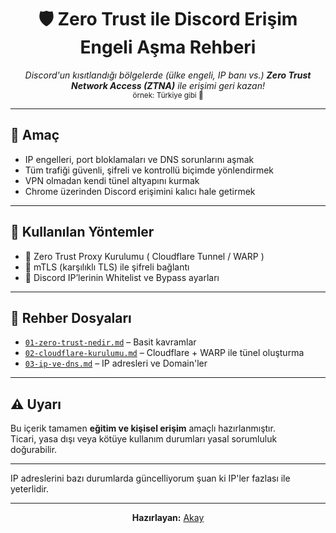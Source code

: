 <h1 align="center">🛡️ Zero Trust ile Discord Erişim Engeli Aşma Rehberi</h1>

<p align="center">
  <i>Discord'un kısıtlandığı bölgelerde (ülke engeli, IP banı vs.) <b>Zero Trust Network Access (ZTNA)</b> ile erişimi geri kazan!</i><br>
  <sub>örnek: Türkiye gibi 🙈</sub>
</p>

---

## 🎯 Amaç

- IP engelleri, port bloklamaları ve DNS sorunlarını aşmak  
- Tüm trafiği güvenli, şifreli ve kontrollü biçimde yönlendirmek  
- VPN olmadan kendi tünel altyapını kurmak  
- Chrome üzerinden Discord erişimini kalıcı hale getirmek  

---

## 🧰 Kullanılan Yöntemler

- 🔐 Zero Trust Proxy Kurulumu ( Cloudflare Tunnel / WARP )  
- 🔄 mTLS (karşılıklı TLS) ile şifreli bağlantı  
- 🚧 Discord IP’lerinin Whitelist ve Bypass ayarları    
  
---

## 📂 Rehber Dosyaları

- [`01-zero-trust-nedir.md`](01-zero-trust-nedir.md) – Basit kavramlar  
- [`02-cloudflare-kurulumu.md`](02-cloudflare-kurulumu.md) – Cloudflare + WARP ile tünel oluşturma 
- [`03-ip-ve-dns.md`](03-ip-ve-dns.md) – IP adresleri ve Domain'ler

---

## ⚠️ Uyarı

Bu içerik tamamen **eğitim ve kişisel erişim** amaçlı hazırlanmıştır.  
Ticari, yasa dışı veya kötüye kullanım durumları yasal sorumluluk doğurabilir.

---

IP adreslerini bazı durumlarda güncelliyorum şuan ki IP'ler fazlası ile yeterlidir.

---

<p align="center">
  <b>Hazırlayan:</b> <a href="https://github.com/ardakay19">Akay</a> <br>
</p>
